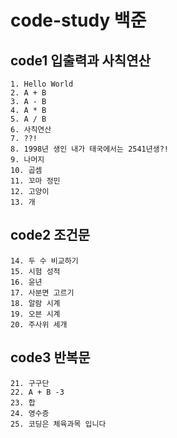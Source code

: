 # code-study 백준

## code1 입출력과 사칙연산

    1. Hello World
    2. A + B
    3. A - B
    4. A * B
    5. A / B
    6. 사칙연산
    7. ??!
    8. 1998년 생인 내가 태국에서는 2541년생?!
    9. 나머지
    10. 곱셈
    11. 꼬마 정민
    12. 고양이
    13. 개
   
## code2 조건문

    14. 두 수 비교하기
    15. 시험 성적
    16. 윤년
    17. 사분면 고르기
    18. 알람 시계
    19. 오븐 시계
    20. 주사위 세개

## code3 반복문

    21. 구구단
    22. A + B -3
    23. 합
    24. 영수증
    25. 코딩은 체육과목 입니다